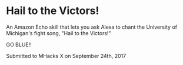 # Hail to the Victors!
An Amazon Echo skill that lets you ask Alexa to chant the University of Michigan's fight song, "Hail to the Victors!"

GO BLUE!!

Submitted to MHacks X on September 24th, 2017
